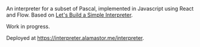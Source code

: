 An interpreter for a subset of Pascal, implemented in Javascript using React and Flow. Based on [Let's Build a Simple Interpreter](https://ruslanspivak.com/lsbasi-part1/).

Work in progress.

Deployed at https://interpreter.alamastor.me/interpreter.